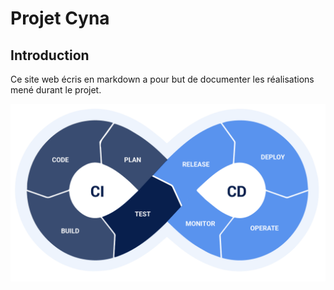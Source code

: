 # Projet Cyna

## Introduction

Ce site web écris en markdown a pour but de documenter les réalisations mené durant le projet. 

![signe devops](images/dev-ops.png)

